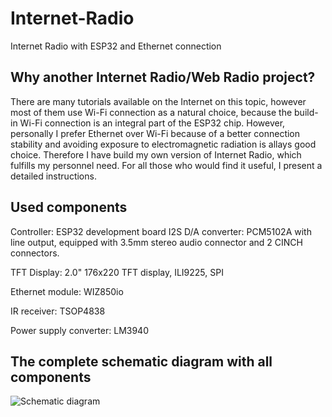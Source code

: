 # Internet-Radio
Internet Radio with ESP32 and Ethernet connection

## Why another Internet Radio/Web Radio project?
There are many tutorials available on the Internet on this topic, however most of them use Wi-Fi connection as a natural choice, because the build-in Wi-Fi connection is an integral part of the ESP32 chip. However, personally I prefer Ethernet over Wi-Fi because of a better connection stability and avoiding exposure to electromagnetic radiation is allays good choice. Therefore I have build my own version of Internet Radio, which fulfills my personnel need. For all those who would find it useful, I present a detailed instructions.

## Used components
Controller:		ESP32 development board
I2S D/A converter:	PCM5102A with line output, equipped with 3.5mm stereo audio connector and 2 CINCH connectors.

TFT Display:		2.0" 176x220 TFT display, ILI9225, SPI

Ethernet module:	WIZ850io

IR receiver:		TSOP4838

Power supply converter: LM3940

## The complete schematic diagram with all components
![](/blob/main/internet_radio.jpg?raw=true "Schematic diagram")
